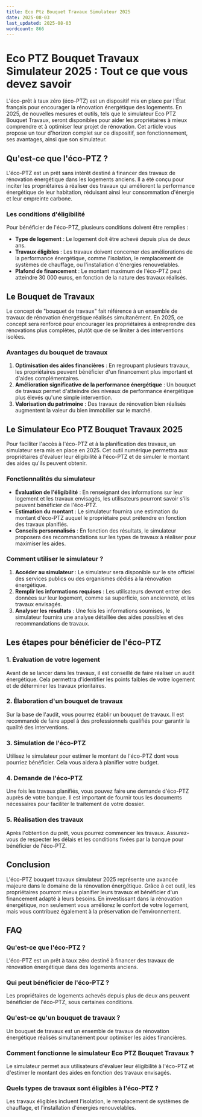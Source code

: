 ```yaml
---
title: Eco Ptz Bouquet Travaux Simulateur 2025
date: 2025-08-03
last_updated: 2025-08-03
wordcount: 866
---
```


# Eco PTZ Bouquet Travaux Simulateur 2025 : Tout ce que vous devez savoir

L'éco-prêt à taux zéro (éco-PTZ) est un dispositif mis en place par l'État français pour encourager la rénovation énergétique des logements. En 2025, de nouvelles mesures et outils, tels que le simulateur Eco PTZ Bouquet Travaux, seront disponibles pour aider les propriétaires à mieux comprendre et à optimiser leur projet de rénovation. Cet article vous propose un tour d'horizon complet sur ce dispositif, son fonctionnement, ses avantages, ainsi que son simulateur.

## Qu'est-ce que l'éco-PTZ ?

L'éco-PTZ est un prêt sans intérêt destiné à financer des travaux de rénovation énergétique dans les logements anciens. Il a été conçu pour inciter les propriétaires à réaliser des travaux qui améliorent la performance énergétique de leur habitation, réduisant ainsi leur consommation d'énergie et leur empreinte carbone.

### Les conditions d'éligibilité

Pour bénéficier de l'éco-PTZ, plusieurs conditions doivent être remplies :

- **Type de logement** : Le logement doit être achevé depuis plus de deux ans.
- **Travaux éligibles** : Les travaux doivent concerner des améliorations de la performance énergétique, comme l'isolation, le remplacement de systèmes de chauffage, ou l'installation d'énergies renouvelables.
- **Plafond de financement** : Le montant maximum de l'éco-PTZ peut atteindre 30 000 euros, en fonction de la nature des travaux réalisés.

## Le Bouquet de Travaux

Le concept de "bouquet de travaux" fait référence à un ensemble de travaux de rénovation énergétique réalisés simultanément. En 2025, ce concept sera renforcé pour encourager les propriétaires à entreprendre des rénovations plus complètes, plutôt que de se limiter à des interventions isolées.

### Avantages du bouquet de travaux

1. **Optimisation des aides financières** : En regroupant plusieurs travaux, les propriétaires peuvent bénéficier d'un financement plus important et d'aides complémentaires.
2. **Amélioration significative de la performance énergétique** : Un bouquet de travaux permet d'atteindre des niveaux de performance énergétique plus élevés qu'une simple intervention.
3. **Valorisation du patrimoine** : Des travaux de rénovation bien réalisés augmentent la valeur du bien immobilier sur le marché.

## Le Simulateur Eco PTZ Bouquet Travaux 2025

Pour faciliter l'accès à l'éco-PTZ et à la planification des travaux, un simulateur sera mis en place en 2025. Cet outil numérique permettra aux propriétaires d'évaluer leur éligibilité à l'éco-PTZ et de simuler le montant des aides qu'ils peuvent obtenir.

### Fonctionnalités du simulateur

- **Évaluation de l'éligibilité** : En renseignant des informations sur leur logement et les travaux envisagés, les utilisateurs pourront savoir s'ils peuvent bénéficier de l'éco-PTZ.
- **Estimation du montant** : Le simulateur fournira une estimation du montant d'éco-PTZ auquel le propriétaire peut prétendre en fonction des travaux planifiés.
- **Conseils personnalisés** : En fonction des résultats, le simulateur proposera des recommandations sur les types de travaux à réaliser pour maximiser les aides.

### Comment utiliser le simulateur ?

1. **Accéder au simulateur** : Le simulateur sera disponible sur le site officiel des services publics ou des organismes dédiés à la rénovation énergétique.
2. **Remplir les informations requises** : Les utilisateurs devront entrer des données sur leur logement, comme sa superficie, son ancienneté, et les travaux envisagés.
3. **Analyser les résultats** : Une fois les informations soumises, le simulateur fournira une analyse détaillée des aides possibles et des recommandations de travaux.

## Les étapes pour bénéficier de l'éco-PTZ

### 1. Évaluation de votre logement

Avant de se lancer dans les travaux, il est conseillé de faire réaliser un audit énergétique. Cela permettra d'identifier les points faibles de votre logement et de déterminer les travaux prioritaires.

### 2. Élaboration d'un bouquet de travaux

Sur la base de l'audit, vous pourrez établir un bouquet de travaux. Il est recommandé de faire appel à des professionnels qualifiés pour garantir la qualité des interventions.

### 3. Simulation de l'éco-PTZ

Utilisez le simulateur pour estimer le montant de l'éco-PTZ dont vous pourriez bénéficier. Cela vous aidera à planifier votre budget.

### 4. Demande de l'éco-PTZ

Une fois les travaux planifiés, vous pouvez faire une demande d'éco-PTZ auprès de votre banque. Il est important de fournir tous les documents nécessaires pour faciliter le traitement de votre dossier.

### 5. Réalisation des travaux

Après l'obtention du prêt, vous pourrez commencer les travaux. Assurez-vous de respecter les délais et les conditions fixées par la banque pour bénéficier de l'éco-PTZ.

## Conclusion

L'éco-PTZ bouquet travaux simulateur 2025 représente une avancée majeure dans le domaine de la rénovation énergétique. Grâce à cet outil, les propriétaires pourront mieux planifier leurs travaux et bénéficier d'un financement adapté à leurs besoins. En investissant dans la rénovation énergétique, non seulement vous améliorez le confort de votre logement, mais vous contribuez également à la préservation de l'environnement.

## FAQ

### Qu'est-ce que l'éco-PTZ ?

L'éco-PTZ est un prêt à taux zéro destiné à financer des travaux de rénovation énergétique dans des logements anciens.

### Qui peut bénéficier de l'éco-PTZ ?

Les propriétaires de logements achevés depuis plus de deux ans peuvent bénéficier de l'éco-PTZ, sous certaines conditions.

### Qu'est-ce qu'un bouquet de travaux ?

Un bouquet de travaux est un ensemble de travaux de rénovation énergétique réalisés simultanément pour optimiser les aides financières.

### Comment fonctionne le simulateur Eco PTZ Bouquet Travaux ?

Le simulateur permet aux utilisateurs d'évaluer leur éligibilité à l'éco-PTZ et d'estimer le montant des aides en fonction des travaux envisagés.

### Quels types de travaux sont éligibles à l'éco-PTZ ?

Les travaux éligibles incluent l'isolation, le remplacement de systèmes de chauffage, et l'installation d'énergies renouvelables.